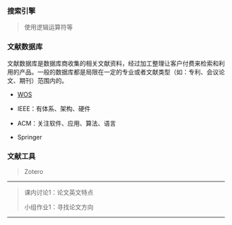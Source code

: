 
### 搜索引擎

> 使用逻辑运算符等

### 文献数据库

文献数据库是数据库商收集的相关文献资料，经过加工整理让客户付费来检索和利用的产品。一般的数据库都是局限在一定的专业或者文献类型（如：专利、会议论文、期刊）范围内的。

- [WOS](http://www.webofknowledge.com)

- IEEE：有体系、架构、硬件

- ACM：关注软件、应用、算法、语言

- Springer

### 文献工具

> Zotero

---

> 课内讨论1：论文英文特点
>
> 小组作业1：寻找论文方向

---